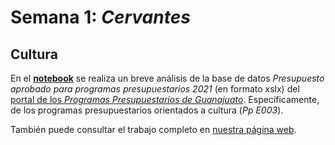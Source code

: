 # Semana 1: _Cervantes_
## Cultura

En el [__notebook__](RallyDatos_Semana_1.ipynb) se realiza un breve análisis de la base de datos _Presupuesto aprobado para programas presupuestarios 2021_ (en formato xslx)
del [portal de los _Programas Presupuestarios de Guanajuato_](https://presupuestoabierto.guanajuato.gob.mx/#/programaspresupuestariosGto).
Específicamente, de los programas presupuestarios orientados a cultura (_Pp E003_).

También puede consultar el trabajo completo en [nuestra página web](https://dusty-sunstone-de5.notion.site/Dataket-Rally-de-datos-Guanajuato-ebdbfa97edd34b6dae1ffd3c5b8d121a).
